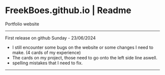# FreekBoes.github.io | Readme
Portfolio website

-------------------------

First release on github 
Sunday - 23/06/2024

- I still encounter some bugs on the website or some changes I need to make. (4 cards of my experience)
- The cards on my project, those need to go onto the left side line aswell.
- spelling mistakes that I need to fix.

--------------------------